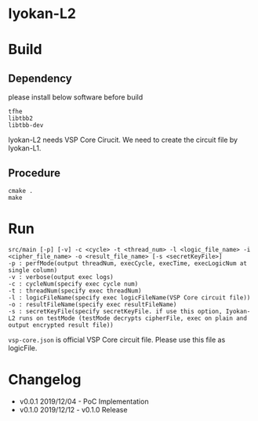 # Iyokan-L2

# Build
## Dependency
please install below software before build
```
tfhe
libtbb2
libtbb-dev
```

Iyokan-L2 needs VSP Core Cirucit. We need to create the circuit file by Iyokan-L1.
## Procedure
```
cmake .
make
```

# Run
```
src/main [-p] [-v] -c <cycle> -t <thread_num> -l <logic_file_name> -i <cipher_file_name> -o <result_file_name> [-s <secretKeyFile>]
-p : perfMode(output threadNum, execCycle, execTime, execLogicNum at single column)
-v : verbose(output exec logs)
-c : cycleNum(specify exec cycle num)
-t : threadNum(specify exec threadNum)
-l : logicFileName(specify exec logicFileName(VSP Core circuit file))
-o : resultFileName(specify exec resultFileName)
-s : secretKeyFile(specify secretKeyFile. if use this option, Iyokan-L2 runs on testMode (testMode decrypts cipherFile, exec on plain and output encrypted result file))
```

`vsp-core.json` is official VSP Core circuit file. Please use this file as logicFile.

# Changelog
- v0.0.1 2019/12/04 - PoC Implementation
- v0.1.0 2019/12/12 - v0.1.0 Release
